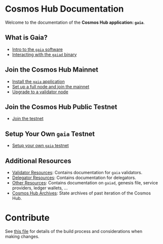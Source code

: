 <!--
parent:
  order: false
layout: home
-->

# Cosmos Hub Documentation

Welcome to the documentation of the **Cosmos Hub application: `gaia`**.

## What is Gaia?

- [Intro to the `gaia` software](/getting-started/what-is-gaia.md)
- [Interacting with the `gaiad` binary](/hub-tutorials/gaiad.md)

## Join the Cosmos Hub Mainnet

- [Install the `gaia` application](/getting-started/installation.md)
- [Set up a full node and join the mainnet](/hub-tutorials/join-mainnet.md)
- [Upgrade to a validator node](/validators/validator-setup.md)

## Join the Cosmos Hub Public Testnet

- [Join the testnet](/hub-tutorials/join-testnet.md)

## Setup Your Own `gaia` Testnet

- [Setup your own `gaia` testnet](https://github.com/cosmos/testnets/tree/master/local/previous-local-testnets/v7-theta)

## Additional Resources

- [Validator Resources](/validators/README.md): Contains documentation for `gaia` validators.
- [Delegator Resources](/delegators/README.md): Contains documentation for delegators.
- [Other Resources](/resources/README.md): Contains documentation on `gaiad`, genesis file, service providers, ledger wallets, ...
- [Cosmos Hub Archives](/resources/archives.md): State archives of past iteration of the Cosmos Hub.

# Contribute

See [this file](./DOCS_README.md) for details of the build process and
considerations when making changes.
